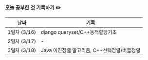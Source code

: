 ### 오늘 공부한 것 기록하기 ✏️
| 날짜 | 기록 |
| --- | --- |
| 1일차 (3/16) | django queryset/C++동적할당기초 |
| 2일차 (3/17) | - |
| 3일차 (3/18) | Java 이진정렬 알고리즘, C++선택정렬/버블정렬 |
